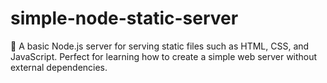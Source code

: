 # simple-node-static-server
🚀 A basic Node.js server for serving static files such as HTML, CSS, and JavaScript. Perfect for learning how to create a simple web server without external dependencies.
